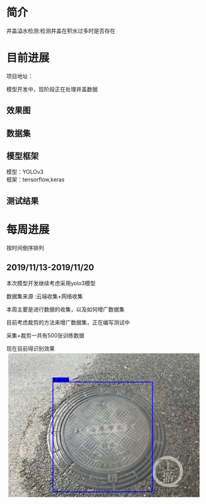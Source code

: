 # 简介

井盖溢水检测:检测井盖在积水过多时是否存在

# 目前进展

项目地址：

模型开发中，现阶段正在处理井盖数据

## 效果图

## 数据集



## 模型框架

模型：YOLOv3   
框架：tensorflow,keras

## 测试结果



# 每周进展

按时间倒序排列

## 2019/11/13-2019/11/20

本次模型开发继续考虑采用yolo3模型 

 数据集来源 :云端收集+网络收集

本周主要是进行数据的收集，以及如何增广数据集

目前考虑裁剪的方法来增广数据集，正在编写测试中

采集+裁剪一共有500张训练数据

现在目前得识别效果   
![](https://github.com/guomxin/city-video-analysis/blob/master/R%26D/images/jinggai.jpg)
